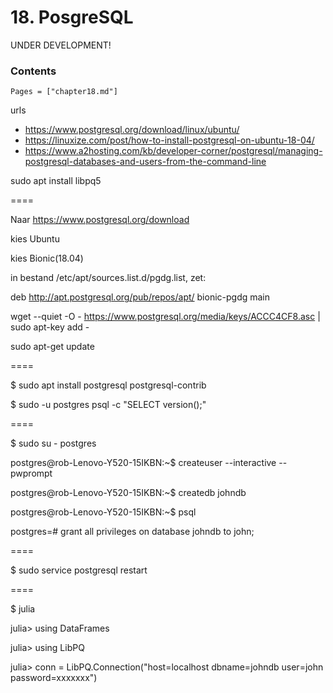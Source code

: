 # 18. PosgreSQL

UNDER DEVELOPMENT!

### Contents

```@contents
Pages = ["chapter18.md"]
```

urls
- https://www.postgresql.org/download/linux/ubuntu/
- https://linuxize.com/post/how-to-install-postgresql-on-ubuntu-18-04/
- https://www.a2hosting.com/kb/developer-corner/postgresql/managing-postgresql-databases-and-users-from-the-command-line

sudo apt install libpq5

====

Naar https://www.postgresql.org/download

kies Ubuntu

kies Bionic(18.04)

in bestand /etc/apt/sources.list.d/pgdg.list, zet:

deb http://apt.postgresql.org/pub/repos/apt/ bionic-pgdg main

wget --quiet -O - https://www.postgresql.org/media/keys/ACCC4CF8.asc | sudo apt-key add -

sudo apt-get update

====

$ sudo apt install postgresql postgresql-contrib

$ sudo -u postgres psql -c "SELECT version();"

====

$ sudo su - postgres

postgres@rob-Lenovo-Y520-15IKBN:~$ createuser --interactive --pwprompt

postgres@rob-Lenovo-Y520-15IKBN:~$ createdb johndb

postgres@rob-Lenovo-Y520-15IKBN:~$ psql

postgres=# grant all privileges on database johndb to john;

====

$ sudo service postgresql restart

====

$ julia

julia> using DataFrames

julia> using LibPQ

julia> conn = LibPQ.Connection("host=localhost dbname=johndb user=john password=xxxxxxx")
